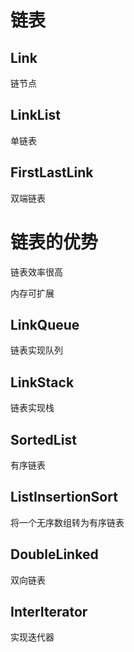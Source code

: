 # 链表

## Link
链节点

## LinkList
单链表

## FirstLastLink
双端链表

# 链表的优势
链表效率很高

内存可扩展

## LinkQueue
链表实现队列

## LinkStack
链表实现栈

## SortedList
有序链表

## ListInsertionSort
将一个无序数组转为有序链表

## DoubleLinked
双向链表

## InterIterator
实现迭代器



